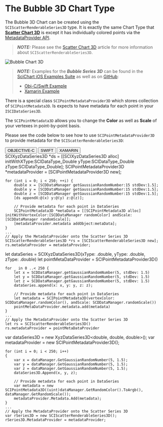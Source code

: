 # The Bubble 3D Chart Type
The Bubble 3D Chart can be created using the `SCIScatterRenderableSeries3D` type.
It is exactly the same Chart Type that **[Scatter Chart 3D](scatter-series-3d.html)** is except it has individually colored points via the [MetadataProvider API](metadataprovider-3d-api.html).

> **_NOTE:_** Please see the [Scatter Chart 3D](scatter-series-3d.html) article for more information about `SCIScatterRenderableSeries3D`.

![Bubble Chart 3D](img/chart-types-3d/bubble-chart-3d-example.png)

> **_NOTE:_** Examples for the ***Bubble Series 3D*** can be found in the [SciChart iOS Examples Suite](https://www.scichart.com/examples/ios-chart/) as well as on [GitHub](https://github.com/ABTSoftware/SciChart.iOS.Examples):
>
> - [Obj-C/Swift Example](https://www.scichart.com/example/ios-3d-chart-example-simple-bubble-3d-char/)
> - [Xamarin Example](https://www.scichart.com/example/xamarin-3d-chart-example-simple-bubble-3d-chart/)

There is a special class `SCIPointMetadataProvider3D` which stores collection of `SCIPointMetadata3D`.
Is expects to have metadata for each point in your `ISCIDataSeries3D`.

The `SCIPointMetadata3D` allows you to change the **Color** as well as **Scale** of your vertexes in point-by-point basis.

Please see the code below to see how to use `SCIPointMetadataProvider3D` to provide metadata for the `SCIScatterRenderableSeries3D`:


<div class="code-snippet-tabs">
  <button class="code-snippet-tab" onclick="showCodeFor(event, 'objectivec')">OBJECTIVE-C</button>
  <button class="code-snippet-tab" onclick="showCodeFor(event, 'swift')">SWIFT</button>
  <button class="code-snippet-tab" onclick="showCodeFor(event, 'cs')">XAMARIN</button>
</div>
<div class="code-snippet" id="objectivec">
    SCIXyzDataSeries3D *ds = [[SCIXyzDataSeries3D alloc] initWithXType:SCIDataType_Double yType:SCIDataType_Double zType:SCIDataType_Double];
    SCIPointMetadataProvider3D *metadataProvider = [SCIPointMetadataProvider3D new];
    
    for (int i = 0; i < 250; ++i) {
        double x = [SCDDataManager getGaussianRandomNumber:15 stdDev:1.5];
        double y = [SCDDataManager getGaussianRandomNumber:15 stdDev:1.5];
        double z = [SCDDataManager getGaussianRandomNumber:15 stdDev:1.5];
        [ds appendX:@(x) y:@(y) z:@(z)];
        
        // Provide metadata for each point in DataSeries
        SCIPointMetadata3D *metaData = [[SCIPointMetadata3D alloc] initWithVertexColor:[SCDDataManager randomColor] andScale:[SCDDataManager randomScale]];
        [metadataProvider.metadata addObject:metaData];
    }
    ...
    // Apply the MetadataProvider onto the Scatter Series 3D
    SCIScatterRenderableSeries3D *rs = [SCIScatterRenderableSeries3D new];
    rs.metadataProvider = metadataProvider;
</div>
<div class="code-snippet" id="swift">
    let dataSeries = SCIXyzDataSeries3D(xType: .double, yType: .double, zType: .double)
    let pointMetaDataProvider = SCIPointMetadataProvider3D()
    
    for _ in 0 ..< 250 {
        let x = SCDDataManager.getGaussianRandomNumber(5, stdDev: 1.5)
        let y = SCDDataManager.getGaussianRandomNumber(5, stdDev: 1.5)
        let z = SCDDataManager.getGaussianRandomNumber(5, stdDev: 1.5)
        dataSeries.append(x: x, y: y, z: z);
        
        // Provide metadata for each point in DataSeries
        let metadata = SCIPointMetadata3D(vertexColor: SCDDataManager.randomColor(), andScale: SCDDataManager.randomScale())
        pointMetaDataProvider.metadata.add(metadata)
    }
    ...
    // Apply the MetadataProvider onto the Scatter Series 3D
    let rs = SCIScatterRenderableSeries3D()
    rs.metadataProvider = pointMetaDataProvider
</div>
<div class="code-snippet" id="cs">
    var dataSeries3D = new XyzDataSeries3D&lt;double, double, double&gt;();
    var metadataProvider = new SCIPointMetadataProvider3D();

    for (int i = 0; i < 250; i++)
    {
        var x = dataManager.GetGaussianRandomNumber(5, 1.5);
        var y = dataManager.GetGaussianRandomNumber(5, 1.5);
        var z = dataManager.GetGaussianRandomNumber(5, 1.5);
        dataSeries3D.Append(x, y, z);

        // Provide metadata for each point in DataSeries
        var metadata = new SCIPointMetadata3D((uint)dataManager.GetRandomColor().ToArgb(), dataManager.GetRandomScale());
        metadataProvider.Metadata.Add(metadata);
    }
    ...
    // Apply the MetadataProvider onto the Scatter Series 3D
    var rSeries3D = new SCIScatterRenderableSeries3D();
    rSeries3D.MetadataProvider = metadataProvider;
</div>